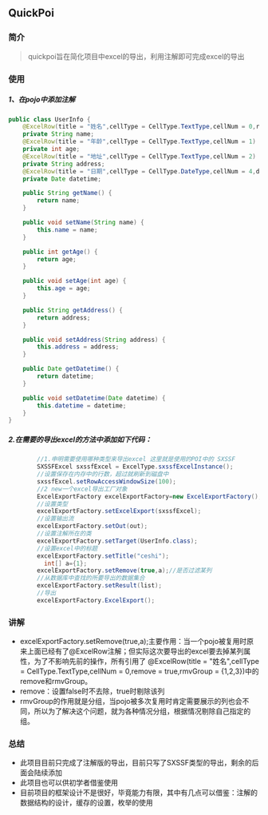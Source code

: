 ## QuickPoi    
### 简介
>quickpoi旨在简化项目中excel的导出，利用注解即可完成excel的导出   
### 使用 
##### 1、在pojo中添加注解
```java
public class UserInfo {
    @ExcelRow(title = "姓名",cellType = CellType.TextType,cellNum = 0,remove = true,rmvGroup = {1,2,3})
    private String name;
    @ExcelRow(title = "年龄",cellType = CellType.TextType,cellNum = 1)
    private int age;
    @ExcelRow(title = "地址",cellType = CellType.TextType,cellNum = 2)
    private String address;
    @ExcelRow(title = "日期",cellType = CellType.DateType,cellNum = 4,dateFormat = "yyyy-MM-dd",remove = true,rmvGroup = {1})
    private Date datetime;

    public String getName() {
        return name;
    }

    public void setName(String name) {
        this.name = name;
    }

    public int getAge() {
        return age;
    }

    public void setAge(int age) {
        this.age = age;
    }

    public String getAddress() {
        return address;
    }

    public void setAddress(String address) {
        this.address = address;
    }

    public Date getDatetime() {
        return datetime;
    }

    public void setDatetime(Date datetime) {
        this.datetime = datetime;
    }
}

```  

##### 2.在需要的导出excel的方法中添加如下代码：
```java
        //1.申明需要使用哪种类型来导出excel 这里就是使用的POI中的 SXSSF
        SXSSFExcel sxssfExcel = ExcelType.sxssfExcelInstance();
        //设置保存在内存中的行数，超过就刷新到磁盘中
        sxssfExcel.setRowAccessWindowSize(100);
        //2 new一个excel导出工厂对象
        ExcelExportFactory excelExportFactory=new ExcelExportFactory();
        //设置类型
        excelExportFactory.setExcelExport(sxssfExcel);
        //设置输出流
        excelExportFactory.setOut(out);
        //设置注解所在的类
        excelExportFactory.setTarget(UserInfo.class);
        //设置excel中的标题
        excelExportFactory.setTitle("ceshi");
          int[] a={1};
        excelExportFactory.setRemove(true,a);//是否过滤某列
        //从数据库中查找的所要导出的数据集合
        excelExportFactory.setResult(list);
        //导出
        excelExportFactory.ExcelExport();
```    
### 讲解
- excelExportFactory.setRemove(true,a);主要作用：当一个pojo被复用时原来上面已经有了@ExcelRow注解；但实际这次要导出的excel要去掉某列属性，为了不影响先前的操作，所有引用了  @ExcelRow(title = "姓名",cellType = CellType.TextType,cellNum = 0,remove = true,rmvGroup = {1,2,3})中的remove和rmvGroup。
- remove：设置false时不去除，true时剔除该列
- rmvGroup的作用就是分组，当pojo被多次复用时肯定需要展示的列也会不同，所以为了解决这个问题，就为各种情况分组，根据情况剔除自己指定的组。
### 总结  
-  此项目目前只完成了注解版的导出，目前只写了SXSSF类型的导出，剩余的后面会陆续添加
- 此项目也可以供初学者借鉴使用
- 目前项目的框架设计不是很好，毕竟能力有限，其中有几点可以借鉴：注解的数据结构的设计，缓存的设置，枚举的使用



